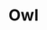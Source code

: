---
title: Owl
showTitle: true
image: /img/drawings/owl.jpg
materials: pencil, blending stump, colored pencils
description:
---